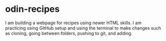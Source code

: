 # odin-recipes
I am building a webpage for recipes using newer HTML skills.
I am practicing using GitHub setup and using the terminal to make changes such as cloning, going between folders, pushing to git, and adding.